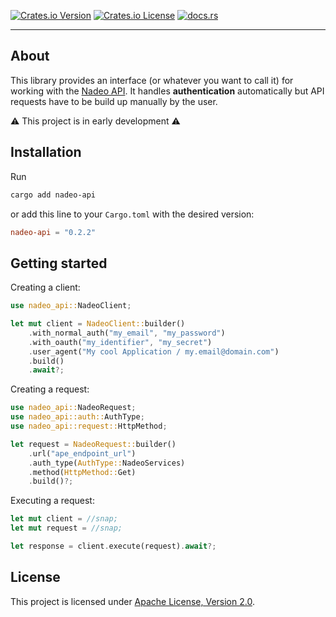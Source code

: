 [![Crates.io Version](https://img.shields.io/crates/v/nadeo-api)](https://crates.io/crates/nadeo-api)
[![Crates.io License](https://img.shields.io/crates/l/nadeo-api)](./LICENSE)
[![docs.rs](https://img.shields.io/docsrs/nadeo-api)](https://docs.rs/nadeo-api/)

---

About
---
This library provides an interface (or whatever you want to call it) for working with the [Nadeo API](https://webservices.openplanet.dev/). It handles **authentication** automatically but API requests have to be build up manually by the user.

⚠️ This project is in early development ⚠️

Installation
---

Run
```sh
cargo add nadeo-api
```

or add this line to your `Cargo.toml` with the desired version:
```toml
nadeo-api = "0.2.2"
```

Getting started
---

Creating a client:

```rust
use nadeo_api::NadeoClient;

let mut client = NadeoClient::builder()
    .with_normal_auth("my_email", "my_password")
    .with_oauth("my_identifier", "my_secret")
    .user_agent("My cool Application / my.email@domain.com")
    .build()
    .await?;
```

Creating a request:

```rust
use nadeo_api::NadeoRequest;
use nadeo_api::auth::AuthType;
use nadeo_api::request::HttpMethod;

let request = NadeoRequest::builder()
    .url("ape_endpoint_url")
    .auth_type(AuthType::NadeoServices)
    .method(HttpMethod::Get)
    .build()?;
```

Executing a request:

```rust
let mut client = //snap;
let mut request = //snap;

let response = client.execute(request).await?;
```

License
---

This project is licensed under [Apache License, Version 2.0](https://www.apache.org/licenses/LICENSE-2.0).